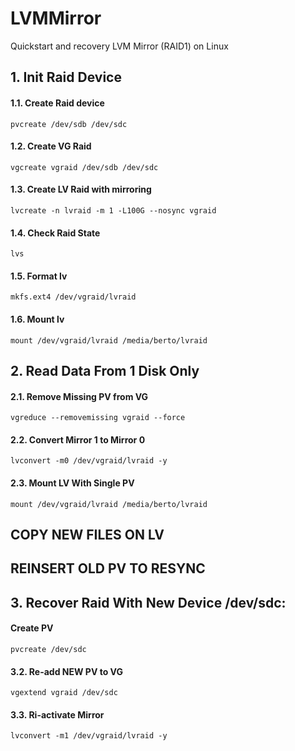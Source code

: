 # LVMMirror
Quickstart and recovery LVM Mirror (RAID1) on Linux

## 1. Init Raid Device
#### 1.1. Create Raid device
```pvcreate /dev/sdb /dev/sdc```
#### 1.2. Create VG Raid
```vgcreate vgraid /dev/sdb /dev/sdc```
#### 1.3. Create LV Raid with mirroring
```lvcreate -n lvraid -m 1 -L100G --nosync vgraid```
#### 1.4. Check Raid State
```lvs```
#### 1.5. Format lv
```mkfs.ext4 /dev/vgraid/lvraid```
#### 1.6. Mount lv
```mount /dev/vgraid/lvraid /media/berto/lvraid```

## 2. Read Data From 1 Disk Only
#### 2.1. Remove Missing PV from VG
```vgreduce --removemissing vgraid --force```
#### 2.2. Convert Mirror 1 to Mirror 0
```lvconvert -m0 /dev/vgraid/lvraid -y```
#### 2.3. Mount LV With Single PV
```mount /dev/vgraid/lvraid /media/berto/lvraid```

## COPY NEW FILES ON LV
## REINSERT OLD PV TO RESYNC

## 3. Recover Raid With New Device /dev/sdc:
#### Create PV
```pvcreate /dev/sdc```
#### 3.2. Re-add NEW PV to VG
```vgextend vgraid /dev/sdc```
#### 3.3. Ri-activate Mirror
```lvconvert -m1 /dev/vgraid/lvraid -y```

